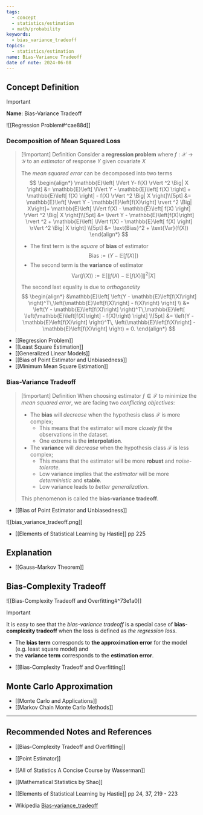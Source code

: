 ```yaml
---
tags:
  - concept
  - statistics/estimation
  - math/probability
keywords:
  - bias_variance_tradeoff
topics:
  - statistics/estimation
name: Bias-Variance Tradeoff
date of note: 2024-06-08
---
```


## Concept Definition

>[!important]
>**Name**: Bias-Variance Tradeoff


![[Regression Problem#^cae88d]]


### Decomposition of Mean Squared Loss

>[!important] Definition
>Consider a **regression problem** where $f: \mathcal{X} \to \mathcal{Y}$ to an *estimator* of response $Y$ given covariate $X$
>
>The *mean squared error* can be decomposed into two terms
>$$
>\begin{align*}
> \mathbb{E}\left[ \lVert Y- f(X) \rVert ^2 \Big| X  \right] &= \mathbb{E}\left[ \lVert Y - \mathbb{E}\left[  f(X) \right] + \mathbb{E}\left[  f(X) \right] - f(X) \rVert ^2 \Big| X \right]\\[5pt]
> &= \mathbb{E}\left[ \lvert Y - \mathbb{E}\left[f(X)\right] \rvert ^2 \Big| X\right]+  \mathbb{E}\left[ \lVert f(X) -  \mathbb{E}\left[  f(X) \right]  \rVert ^2 \Big| X \right]\\[5pt]
> &=  \lvert Y - \mathbb{E}\left[f(X)\right] \rvert ^2 +  \mathbb{E}\left[ \lVert  f(X) - \mathbb{E}\left[  f(X) \right] \rVert ^2 \Big| X \right] \\[5pt]
> &= \text{Bias}^2 + \text{Var}(f(X))
> \end{align*}
> $$ 
> - The first term is the *square* of **bias** of estimator $$\text{Bias} := \left(Y - \mathbb{E}\left[f(X)\right]\right)$$
> - The second term is the **variance** of estimator $$\text{Var}(f(X)) :=  \mathbb{E}\left[ \lVert  f(X) -  \mathbb{E}\left[  f(X) \right] \rVert ^2 \Big| X \right]$$
> 
>The second last equality is due to *orthogonality* 
>$$
> \begin{align*}
> &\mathbb{E}\left[ \left(Y - \mathbb{E}\left[f(X)\right] \right)^T\,\left(\mathbb{E}\left[f(X)\right] - f(X)\right) \right] \\
> &= \left(Y - \mathbb{E}\left[f(X)\right] \right)^T\,\mathbb{E}\left[ \left(\mathbb{E}\left[f(X)\right] - f(X)\right) \right] \\[5pt]
> &= \left(Y - \mathbb{E}\left[f(X)\right] \right)^T\, \left(\mathbb{E}\left[f(X)\right] - \mathbb{E}\left[f(X)\right] \right) = 0.
> \end{align*} 
>$$

- [[Regression Problem]]
- [[Least Square Estimation]]
- [[Generalized Linear Models]]
- [[Bias of Point Estimator and Unbiasedness]]
- [[Minimum Mean Square Estimation]]

### Bias-Variance Tradeoff

>[!important] Definition
>When choosing estimator $f\in \mathcal{F}$ to minimize the *mean squared error*, we are facing two *conflicting objectives*:
>- The **bias** will *decrease* when the hypothesis class $\mathcal{F}$ is more complex; 
>	- This means that the estimator will more *closely fit* the observations in the dataset.
>	- One extreme is the **interpolation**.
>- The **variance** will *decrease* when the hypothesis class $\mathcal{F}$ is less complex; 
>	- This means that the estimator will be more **robust** and *noise-tolerate*.
>	- Low variance implies that the *estimator* will be more *deterministic* and **stable**.
>	- Low variance leads to *better generalization*.
>	  
>	  
>This phenomenon is called the **bias-variance tradeoff**.

- [[Bias of Point Estimator and Unbiasedness]]

![[bias_variance_tradeoff.png]]

- [[Elements of Statistical Learning by Hastie]] pp 225

## Explanation

- [[Gauss–Markov Theorem]]


## Bias-Complexity Tradeoff

![[Bias-Complexity Tradeoff and Overfitting#^73e1a0]]


>[!important]
> It is easy to see that the *bias-variance tradeoff* is a special case of **bias-complexity tradeoff** when the loss is defined as *the regression loss*.
> -  The **bias term** corresponds to **the approximation error** for the model (e.g. least square model) and
> - the **variance term** corresponds to the **estimation error**.

- [[Bias-Complexity Tradeoff and Overfitting]]


## Monte Carlo Approximation

- [[Monte Carlo and Applications]]
- [[Markov Chain Monte Carlo Methods]]





-----------
##  Recommended Notes and References


- [[Bias-Complexity Tradeoff and Overfitting]]
- [[Point Estimator]]

- [[All of Statistics A Concise Course by Wasserman]]
- [[Mathematical Statistics by Shao]]
- [[Elements of Statistical Learning by Hastie]] pp 24, 37, 219 - 223
- Wikipedia [Bias-variance_tradeoff](https://en.wikipedia.org/wiki/Bias%E2%80%93variance_tradeoff)